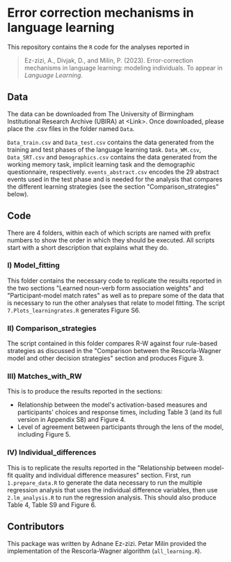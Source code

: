 # Error correction mechanisms in language learning

This repository contains the `R` code for the analyses reported in 

> Ez-zizi, A., Divjak, D., and Milin, P. (2023). Error-correction mechanisms in language learning: modeling individuals. To appear in *Language Learning*.

## Data

The data can be downloaded from The University of Birmingham Institutional Research Archive (UBIRA) at \<Link\>. Once downloaded, please place the .csv files in the folder named `Data`. 

`Data_train.csv` and `Data_test.csv` contains the data generated from the training and test phases of the language learning task. `Data_WM.csv`, `Data_SRT.csv` and `Demographics.csv` contains the data generated from the working memory task, implicit learning task and the demographic questionnaire, respectively. `events_abstract.csv` encodes the 29 abstract events used in the test phase and is needed for the analysis that compares the different learning strategies (see the section "Comparison_strategies" below).

## Code

There are 4 folders, within each of which scripts are named with prefix numbers to show the order in which they should be executed. All scripts start with a short description that explains what they do.

### I) Model_fitting

This folder contains the necessary code to replicate the results reported in the two sections "Learned noun-verb form association weights" and "Participant-model match rates" as well as to prepare some of the data that is necessary to run the other analyses that relate to model fitting. The script `7.Plots_learningrates.R` generates Figure S6.  

### II) Comparison_strategies

The script contained in this folder compares R-W against four rule-based strategies as discussed in the "Comparison between the Rescorla-Wagner model and other decision strategies" section and produces Figure 3.  

### III) Matches_with_RW

This is to produce the results reported in the sections: 
- Relationship between the model's activation-based measures and participants' choices and response times, including Table 3 (and its full version in Appendix S8) and Figure 4. 
- Level of agreement between participants through the lens of the model, including Figure 5. 

### IV) Individual_differences

This is to replicate the results reported in the "Relationship between model-fit quality and individual difference measures" section. First, run `1.prepare_data.R` to generate the data necessary to run the multiple regression analysis that uses the individual difference variables, then use `2.lm_analysis.R` to run the regression analysis. This should also produce Table 4, Table S9 and Figure 6.    

## Contributors

This package was written by Adnane Ez-zizi. Petar Milin provided the implementation of the Rescorla-Wagner algorithm (`all_learning.R`).

